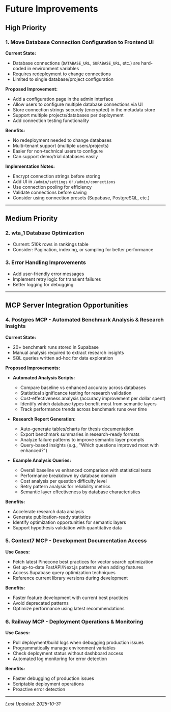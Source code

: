 # Future Improvements

## High Priority

### 1. Move Database Connection Configuration to Frontend UI
**Current State:**
- Database connections (`DATABASE_URL`, `SUPABASE_URL`, etc.) are hard-coded in environment variables
- Requires redeployment to change connections
- Limited to single database/project configuration

**Proposed Improvement:**
- Add a configuration page in the admin interface
- Allow users to configure multiple database connections via UI
- Store connection strings securely (encrypted) in the metadata store
- Support multiple projects/databases per deployment
- Add connection testing functionality

**Benefits:**
- No redeployment needed to change databases
- Multi-tenant support (multiple users/projects)
- Easier for non-technical users to configure
- Can support demo/trial databases easily

**Implementation Notes:**
- Encrypt connection strings before storing
- Add UI in `/admin/settings` or `/admin/connections`
- Use connection pooling for efficiency
- Validate connections before saving
- Consider using connection presets (Supabase, PostgreSQL, etc.)

---

## Medium Priority

### 2. wta_1 Database Optimization
- Current: 510k rows in rankings table
- Consider: Pagination, indexing, or sampling for better performance

### 3. Error Handling Improvements
- Add user-friendly error messages
- Implement retry logic for transient failures
- Better logging for debugging

---

## MCP Server Integration Opportunities

### 4. Postgres MCP - Automated Benchmark Analysis & Research Insights
**Current State:**
- 20+ benchmark runs stored in Supabase
- Manual analysis required to extract research insights
- SQL queries written ad-hoc for data exploration

**Proposed Improvements:**
- **Automated Analysis Scripts:**
  - Compare baseline vs enhanced accuracy across databases
  - Statistical significance testing for research validation
  - Cost-effectiveness analysis (accuracy improvement per dollar spent)
  - Identify which database types benefit most from semantic layers
  - Track performance trends across benchmark runs over time

- **Research Report Generation:**
  - Auto-generate tables/charts for thesis documentation
  - Export benchmark summaries in research-ready formats
  - Analyze failure patterns to improve semantic layer prompts
  - Query-based insights (e.g., "Which questions improved most with enhanced?")

- **Example Analysis Queries:**
  - Overall baseline vs enhanced comparison with statistical tests
  - Performance breakdown by database domain
  - Cost analysis per question difficulty level
  - Retry pattern analysis for reliability metrics
  - Semantic layer effectiveness by database characteristics

**Benefits:**
- Accelerate research data analysis
- Generate publication-ready statistics
- Identify optimization opportunities for semantic layers
- Support hypothesis validation with quantitative data

### 5. Context7 MCP - Development Documentation Access
**Use Cases:**
- Fetch latest Pinecone best practices for vector search optimization
- Get up-to-date FastAPI/Next.js patterns when adding features
- Access Supabase query optimization techniques
- Reference current library versions during development

**Benefits:**
- Faster feature development with current best practices
- Avoid deprecated patterns
- Optimize performance using latest recommendations

### 6. Railway MCP - Deployment Operations & Monitoring
**Use Cases:**
- Pull deployment/build logs when debugging production issues
- Programmatically manage environment variables
- Check deployment status without dashboard access
- Automated log monitoring for error detection

**Benefits:**
- Faster debugging of production issues
- Scriptable deployment operations
- Proactive error detection

---

_Last Updated: 2025-10-31_
